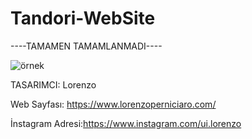 # Tandori-WebSite
----TAMAMEN TAMAMLANMADI----

![örnek](https://github.com/Mufkan/Tandori-WebSite/assets/133501740/5e539602-8d70-4c4e-b5ae-3e5968098cd3)


TASARIMCI: Lorenzo

Web Sayfası: https://www.lorenzoperniciaro.com/

İnstagram Adresi:https://www.instagram.com/ui.lorenzo




